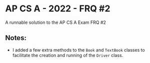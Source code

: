 # AP CS A - 2022 - FRQ #2
A runnable solution to the AP CS A Exam FRQ #2
## Notes:
* I added a few extra methods to the `Book` and `TextBook` classes to facilitate the creation and running of the `Driver` class.
